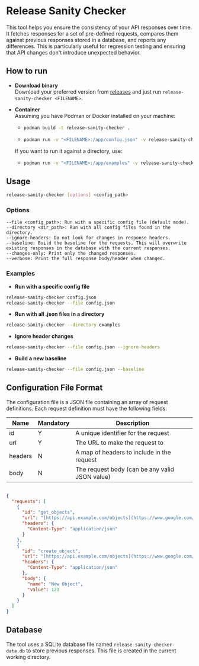 # Release Sanity Checker

This tool helps you ensure the consistency of your API responses over time. It fetches responses for a set of pre-defined requests, compares them against previous responses stored in a database, and reports any differences.  This is particularly useful for regression testing and ensuring that API changes don't introduce unexpected behavior.

## How to run

- **Download binary**  
Download your preferred version from [releases](https://github.com/drew458/release-sanity-checker/releases) and just run `release-sanity-checker <FILENAME>`.

- **Container**  
Assuming you have Podman or Docker installed on your machine:
    - ```bash
      podman build -t release-sanity-checker .
      ```
    - ```bash
      podman run -v "<FILENAME>:/app/config.json" -v release-sanity-checker /app/config.json
      ```
    
    If you want to run it against a directory, use:  
    - ```bash
      podman run -v "<FILENAME>:/app/examples" -v release-sanity-checker --directory /app/examples
      ```
 
## Usage

```bash
release-sanity-checker [options] <config_path>
```

### Options

    --file <config_path>: Run with a specific config file (default mode).
    --directory <dir_path>: Run with all config files found in the directory.
    --ignore-headers: Do not look for changes in response headers.
    --baseline: Build the baseline for the requests. This will overwrite existing responses in the database with the current responses.
    --changes-only: Print only the changed responses.
    --verbose: Print the full response body/header when changed.

### Examples

- **Run with a specific config file**

```bash
release-sanity-checker config.json
release-sanity-checker --file config.json
```

- **Run with all .json files in a directory**

```bash
release-sanity-checker --directory examples
```

- **Ignore header changes**

```bash
release-sanity-checker --file config.json --ignore-headers
```

- **Build a new baseline**

```bash
release-sanity-checker --file config.json --baseline
```

## Configuration File Format

The configuration file is a JSON file containing an array of request definitions. Each request definition must have the following fields:

| Name | Mandatory | Description | 
|---|---|---|
| id | Y | A unique identifier for the request |
| url | Y | The URL to make the request to |
| headers | N | A map of headers to include in the request |
| body | N | The request body (can be any valid JSON value) |

```JSON

{
  "requests": [
    {
      "id": "get_objects",
      "url": "[https://api.example.com/objects](https://www.google.com/search?q=https://api.example.com/objects)",
      "headers": {
        "Content-Type": "application/json"
      }
    },
    {
      "id": "create_object",
      "url": "[https://api.example.com/objects](https://www.google.com/search?q=https://api.example.com/objects)",
      "headers": {
        "Content-Type": "application/json"
      },
      "body": {
        "name": "New Object",
        "value": 123
      }
    }
  ]
}
```

## Database

The tool uses a SQLite database file named `release-sanity-checker-data.db` to store previous responses. This file is created in the current working directory.
